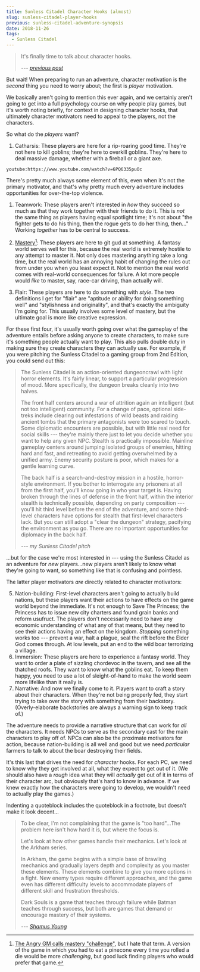 ```yaml
---
title: Sunless Citadel Character Hooks (almost)
slug: sunless-citadel-player-hooks
previous: sunless-citadel-adventure-synopsis
date: 2018-11-26
tags:
  - Sunless Citadel
---
```


> It's finally time to talk about character hooks.
>
> --- <cite>[previous post](/sunless-citadel-adventure-synopsis)</cite>

But wait! When preparing to run an adventure, character motivation is the *second* thing you need to worry about; the first is *player* motivation.

We basically aren't going to mention this ever again, and we certainly aren't going to get into a full psychology course on why people play games, but it's worth noting briefly, for context in designing character hooks, that ultimately character motivators need to appeal to the players, not the characters.

So what do the *players* want?

1. Catharsis: These players are here for a rip-roaring good time. They're not here to kill goblins; they're here to overkill goblins. They're here to deal massive damage, whether with a fireball or a giant axe.

 `youtube:https://www.youtube.com/watch?v=6PQ6335puOc`

 There's pretty much always some element of this, even when it's not the primary motivator, and that's why pretty much every adventure includes opportunities for over-the-top violence.

1. Teamwork: These players aren't interested in *how* they succeed so much as that they work together with their friends to do it. This is *not* the same thing as players having equal spotlight time; it's not about "the fighter gets to do his thing, then the rogue gets to do her thing, then..." Working *together* has to be central to success.

1. [Mastery](https://www.shamusyoung.com/twentysidedtale/?p=36902)[^challenge]: These players are here to git gud at something. A fantasy world serves well for this, because the real world is extremely hostile to any attempt to master it. Not only does mastering anything take a long time, but the real world has an annoying habit of changing the rules out from under you when you least expect it. Not to mention the real world comes with real-world consequences for failure. A lot more people would *like* to master, say, race-car driving, than actually will.

1. Flair: These players are here to do something with *style*. The two definitions I get for "flair" are "aptitude or ability for doing something well" and "stylishness and originality", and that's exactly the ambiguity I'm going for. This usually involves some level of mastery, but the ultimate goal is more like creative expression.

For these first four, it's usually worth going over what the gameplay of the adventure entails before asking anyone to create characters, to make sure it's something people actually want to play. This also pulls double duty in making sure they create characters they can actually use. For example, if you were pitching the Sunless Citadel to a gaming group from 2nd Edition, you could send out this:

> The Sunless Citadel is an action-oriented dungeoncrawl with light horror elements. It's fairly linear, to support a particular progression of mood. More specifically, the dungeon breaks cleanly into two halves.
>
> The front half centers around a war of attrition again an intelligent (but not too intelligent) community. For a change of pace, optional side-treks include clearing out infestations of wild beasts and raiding ancient tombs that the primary antagonists were too scared to touch. Some diplomatic encounters are possible, but with little real need for social skills --- they're mainly there just to let you decide whether you want to help any given NPC. Stealth is practically impossible. Mainline gameplay centers around jumping isolated groups of enemies, hitting hard and fast, and retreating to avoid getting overwhelmed by a unified army. Enemy security posture is poor, which makes for a gentle learning curve.
>
> The back half is a search-and-destroy mission in a hostile, horror-style environment. If you bother to interrogate any prisoners at all from the first half, you'll know going in who your target is. Having broken through the lines of defense in the front half, within the interior stealth is technically possible, depending on party composition --- you'll hit third level before the end of the adventure, and some third-level characters have options for stealth that first-level characters lack. But you can still adopt a "clear the dungeon" strategy, pacifying the environment as you go. There are no important opportunities for diplomacy in the back half.
>
> --- <cite>my Sunless Citadel pitch</cite>

...but for the case we're most interested in --- using the Sunless Citadel as an adventure for *new* players...new players aren't likely to know what they're going to want, so something like that is confusing and pointless.

The latter player motivators *are* directly related to character motivators:

<ol start="5">
  <li>Nation-building: First-level characters aren't going to actually build nations, but these players want their actions to have effects on the game world beyond the immediate. It's not enough to Save The Princess; the Princess has to issue new city charters and found grain banks and reform usufruct. The players don't necessarily need to have any economic understanding of what any of that means, but they need to see their actions having an effect on the kingdom. <em>Stopping</em> something works too --- prevent a war, halt a plague, seal the rift before the Elder God comes through. At low levels, put an end to the wild boar terrorizing a village.</li>
  <li>Immersion: These players are here to experience a fantasy world. They want to order a plate of sizzling chordevoc in the tavern, and see all the thatched roofs. They want to know what the goblins eat. To keep them happy, you need to use a lot of sleight-of-hand to make the world seem more lifelike than it really is.</li>
  <li>Narrative: And now we finally come to it. Players want to craft a story about their characters. When they're not being properly fed, they start trying to take over the story with something from their backstory. (Overly-elaborate backstories are always a warning sign to keep track of.)</li>
</ol>

The adventure needs to provide a narrative structure that can work for *all* the characters. It needs NPCs to serve as the secondary cast for the main characters to play off of. NPCs can also be the proximate motivators for action, because nation-building is all well and good but we need *particular* farmers to talk to about the boar destroying their fields.

It's this last that drives the need for *character* hooks. For each PC, we need to know why they get involved at all, what they expect to get out of it. (We should also have a *rough* idea what they will *actually* get out of it in terms of their character arc, but obviously that's hard to know in advance. If we knew exactly how the characters were going to develop, we wouldn't need to actually play the games.)



[^challenge]: [The Angry GM calls mastery "challenge"](https://theangrygm.com/how-to-motivate-a-bunch-of-lying-liars/), but I hate that term. A version of the game in which you had to eat a pinecone every time you rolled a die would be more *challenging*, but good luck finding players who would prefer that game.

 Indenting a quoteblock includes the quoteblock in a footnote, but doesn't make it look decent...

 > To be clear, I'm not complaining that the game is "too hard"...The problem here isn't how hard it is, but where the focus is.
 >
 > Let's look at how other games handle their mechanics. Let's look at the Arkham series.
 >
 > In Arkham, the game begins with a simple base of brawling mechanics and gradually layers depth and complexity as you master these elements. These elements combine to give you more options in a fight. New enemy types require different approaches, and the game even has different difficulty levels to accommodate players of different skill and frustration thresholds.
 >
 > Dark Souls is a game that teaches through failure while Batman teaches through success, but both are games that demand or encourage mastery of their systems.
 >
 > --- <cite>[Shamus Young](https://www.shamusyoung.com/twentysidedtale/?p=25833)</cite>



